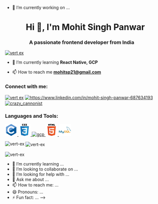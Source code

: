 - 🔭 I’m currently working on ...<h1 align="center">Hi 👋, I'm Mohit Singh Panwar</h1>
<h3 align="center">A passionate frontend developer from India</h3>

<p align="left"> <a href="https://twitter.com/vert ex" target="blank"><img src="https://img.shields.io/twitter/follow/vert ex?logo=twitter&style=for-the-badge" alt="vert ex" /></a> </p>

- 🌱 I’m currently learning **React Native, GCP**

- 📫 How to reach me **mohitsp21@gmail.com**

<h3 align="left">Connect with me:</h3>
<p align="left">
<a href="https://twitter.com/vert ex" target="blank"><img align="center" src="https://raw.githubusercontent.com/rahuldkjain/github-profile-readme-generator/master/src/images/icons/Social/twitter.svg" alt="vert ex" height="30" width="40" /></a>
<a href="https://linkedin.com/in/https://www.linkedin.com/in/mohit-singh-panwar-687634193" target="blank"><img align="center" src="https://raw.githubusercontent.com/rahuldkjain/github-profile-readme-generator/master/src/images/icons/Social/linked-in-alt.svg" alt="https://www.linkedin.com/in/mohit-singh-panwar-687634193" height="30" width="40" /></a>
<a href="https://instagram.com/crazy_cannonist" target="blank"><img align="center" src="https://raw.githubusercontent.com/rahuldkjain/github-profile-readme-generator/master/src/images/icons/Social/instagram.svg" alt="crazy_cannonist" height="30" width="40" /></a>
</p>

<h3 align="left">Languages and Tools:</h3>
<p align="left"> <a href="https://www.cprogramming.com/" target="_blank" rel="noreferrer"> <img src="https://raw.githubusercontent.com/devicons/devicon/master/icons/c/c-original.svg" alt="c" width="40" height="40"/> </a> <a href="https://www.w3schools.com/css/" target="_blank" rel="noreferrer"> <img src="https://raw.githubusercontent.com/devicons/devicon/master/icons/css3/css3-original-wordmark.svg" alt="css3" width="40" height="40"/> </a> <a href="https://cloud.google.com" target="_blank" rel="noreferrer"> <img src="https://www.vectorlogo.zone/logos/google_cloud/google_cloud-icon.svg" alt="gcp" width="40" height="40"/> </a> <a href="https://www.w3.org/html/" target="_blank" rel="noreferrer"> <img src="https://raw.githubusercontent.com/devicons/devicon/master/icons/html5/html5-original-wordmark.svg" alt="html5" width="40" height="40"/> </a> <a href="https://www.mysql.com/" target="_blank" rel="noreferrer"> <img src="https://raw.githubusercontent.com/devicons/devicon/master/icons/mysql/mysql-original-wordmark.svg" alt="mysql" width="40" height="40"/> </a> </p>

<p><img align="left" src="https://github-readme-stats.vercel.app/api/top-langs?username=vert-ex&show_icons=true&locale=en&layout=compact" alt="vert-ex" /></p>

<p>&nbsp;<img align="center" src="https://github-readme-stats.vercel.app/api?username=vert-ex&show_icons=true&locale=en" alt="vert-ex" /></p>

<p><img align="center" src="https://github-readme-streak-stats.herokuapp.com/?user=vert-ex&" alt="vert-ex" /></p>


- 🌱 I’m currently learning ...
- 👯 I’m looking to collaborate on ...
- 🤔 I’m looking for help with ...
- 💬 Ask me about ...
- 📫 How to reach me: ...
- 😄 Pronouns: ...
- ⚡ Fun fact: ...
-->

